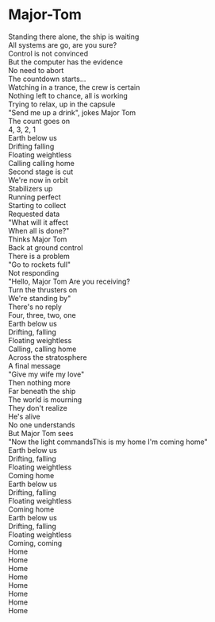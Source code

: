# Major-Tom

Standing there alone, the ship is waiting  
All systems are go, are you sure?  
Control is not convinced  
But the computer has the evidence  
No need to abort  
The countdown starts...  
Watching in a trance, the crew is certain  
Nothing left to chance, all is working  
Trying to relax, up in the capsule  
"Send me up a drink", jokes Major Tom  
The count goes on  
4, 3, 2, 1  
Earth below us  
Drifting falling  
Floating weightless  
Calling calling home  
Second stage is cut  
We're now in orbit  
Stabilizers up  
Running perfect  
Starting to collect  
Requested data  
"What will it affect  
When all is done?"  
Thinks Major Tom  
Back at ground control  
There is a problem  
"Go to rockets full"  
Not responding  
"Hello, Major Tom Are you receiving?  
Turn the thrusters on  
We're standing by"  
There's no reply  
Four, three, two, one  
Earth below us  
Drifting, falling  
Floating weightless  
Calling, calling home  
Across the stratosphere  
A final message  
"Give my wife my love"  
Then nothing more  
Far beneath the ship  
The world is mourning  
They don't realize  
He's alive  
No one understands  
But Major Tom sees  
"Now the light commandsThis is my home I'm coming home"  
Earth below us  
Drifting, falling  
Floating weightless  
Coming home  
Earth below us  
Drifting, falling  
Floating weightless  
Coming home  
Earth below us  
Drifting, falling  
Floating weightless  
Coming, coming  
Home  
Home  
Home  
Home  
Home  
Home  
Home  
Home

